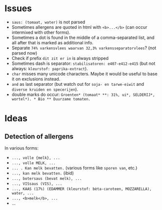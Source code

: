 
# Issues

- `saus: (tomaat, water)` is not parsed
- Sometimes allergens are quoted in html with `<b>...</b>` (can occur intermixed with other forms).
- Sometimes a dot is found in the middle of a comma-separated list, and all after that is marked as additional info.
- Separate `74% varkensvlees waarvan 32,3% varkensseparatorvlees`? (not parsed now)
- Check if prefix `dit zit er in` is always stripped
- Sometimes dash is separator: `stabilisatoren: e407-e412-e415` (but not always: `kleurstof: paprika-extract`).
- `char` misses many unicode characters. Maybe it would be useful to base it on exclusions instead.
- `and` as last separator (but watch out for `soja- en tarwe-eiwit` and `diverse kruiden en specerijen`).
- double marks do occur: `Groenten* (tomaat* **: 31%, ui*, SELDERIJ*, wortel*). * Bio ** Duurzame tomaten.`


# Ideas

## Detection of allergens

In various forms:
- `..., volle {melk}, ...`
- `..., volle MELK, ...`
- `... . Kan melk bevatten.` (various forms like `sporen van`, etc.)
- `..., kan melk bevatten.` (ibid)
- `..., botersaus (bevat melk), ...`
- `..., VISsaus (VIS), ...`
- `..., KAAS (17%) (EDAMMER (kleurstof: bèta-caroteen, MOZZARELLA), water, ...`
- `..., <b>melk</b>, ...`
- ...
